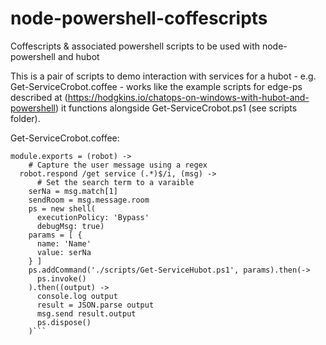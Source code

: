 # node-powershell-coffescripts
Coffescripts &amp; associated powershell scripts to be used with node-powershell and hubot

This is a pair of scripts to demo interaction with services for a hubot - e.g.
Get-ServiceCrobot.coffee - works like the example scripts for edge-ps 
described at (https://hodgkins.io/chatops-on-windows-with-hubot-and-powershell)
it functions alongside Get-ServiceCrobot.ps1 (see scripts folder).

Get-ServiceCrobot.coffee:

```shell = require('../node_modules/node-powershell/dist/index.js')
module.exports = (robot) ->
    # Capture the user message using a regex
  robot.respond /get service (.*)$/i, (msg) ->
      # Set the search term to a varaible
    serNa = msg.match[1]
    sendRoom = msg.message.room
    ps = new shell(
      executionPolicy: 'Bypass'
      debugMsg: true)
    params = [ {
      name: 'Name'
      value: serNa
    } ]
    ps.addCommand('./scripts/Get-ServiceHubot.ps1', params).then(->
      ps.invoke()
    ).then((output) ->
      console.log output
      result = JSON.parse output
      msg.send result.output
      ps.dispose()
    )```  
